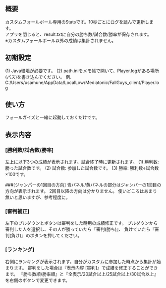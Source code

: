 ﻿## 概要
カスタムフォールボール専用のStatsです。10秒ごとにログを読んで更新します。  
アプリを閉じると、result.txtに自分の勝ち数/試合数/勝率が保存されます。  
※カスタムフォールボール以外の成績は集計されません。  

## 初期設定
(1) Java環境が必要です。
(2) path.iniをメモ帳で開いて、Player.logがある場所(パス)を書き込んでください。
   例. C:/Users/usamune/AppData/LocalLow/Mediatonic/FallGuys_client/Player.log

## 使い方
フォールガイズと一緒に起動しておくだけです。

## 表示内容
  
### [勝利数/試合数/勝率]
左上に以下3つの成績が表示されます。試合終了時に更新されます。
(1) 勝利数: 勝った試合数です。
(2) 試合数: 参加した試合数です。
(3) 勝率: 勝利数÷試合数×100です。

###[ジャンパーの1回目の方向]
青パネル/黄パネルの部分はジャンパーの1回目の方向が表示されます。
2回目以降の方向は分かりません。
使いどころはあまり無いと思いますが、参考程度に。

### [審判補正]
左下のプルダウンとボタンは審判をした時用の成績修正です。
プルダウンから審判した人を選択し、その人が勝っていたら『審判(勝ち)』、
負けていたら『審判(負け)』のボタンを押してください。

### [ランキング]
右側にランキングが表示されます。自分がカスタムに参加した時点から集計が始まります。
審判をした場合は『表示内容 [審判]』で成績を修正することができます。
『勝ち数順/勝率順』と『全表示/20試合以上/25試合以上/30試合以上』を右側のボタンで変更できます。
